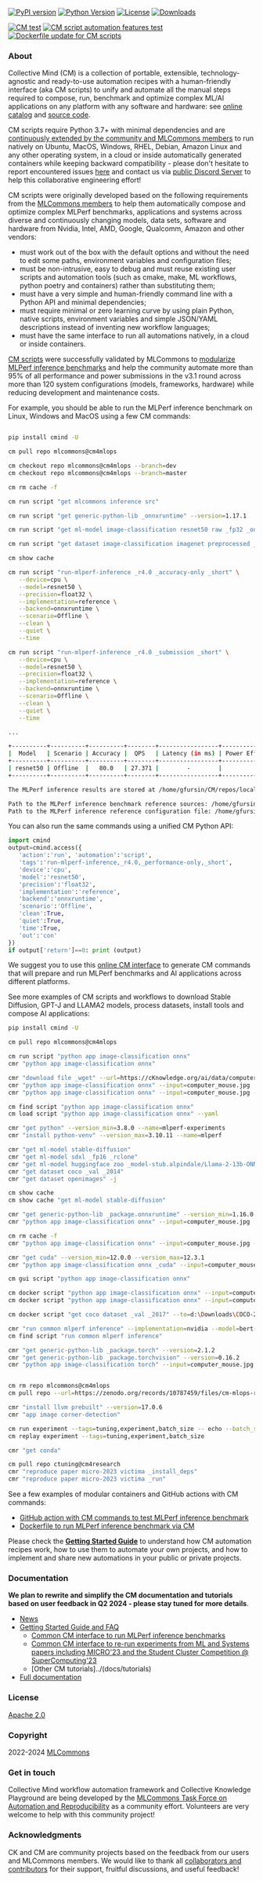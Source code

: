 [![PyPI version](https://badge.fury.io/py/cmind.svg)](https://pepy.tech/project/cmind)
[![Python Version](https://img.shields.io/badge/python-3+-blue.svg)](https://github.com/mlcommons/ck/tree/master/cm/cmind)
[![License](https://img.shields.io/badge/License-Apache%202.0-green)](LICENSE.md)
[![Downloads](https://static.pepy.tech/badge/cmind)](https://pepy.tech/project/cmind)

[![CM test](https://github.com/mlcommons/ck/actions/workflows/test-cm.yml/badge.svg)](https://github.com/mlcommons/ck/actions/workflows/test-cm.yml)
[![CM script automation features test](https://github.com/mlcommons/ck/actions/workflows/test-cm-script-features.yml/badge.svg)](https://github.com/mlcommons/ck/actions/workflows/test-cm-script-features.yml)
[![Dockerfile update for CM scripts](https://github.com/mlcommons/ck/actions/workflows/update-script-dockerfiles.yml/badge.svg)](https://github.com/mlcommons/ck/actions/workflows/update-script-dockerfiles.yml)

### About

Collective Mind (CM) is a collection of portable, extensible, technology-agnostic and ready-to-use automation recipes
with a human-friendly interface (aka CM scripts) to unify and automate all the manual steps required to compose, run, benchmark and optimize complex ML/AI applications 
on any platform with any software and hardware: see [online catalog](https://access.cknowledge.org/playground/?action=scripts) 
and [source code](https://github.com/mlcommons/ck/blob/master/cm-mlops/script).

CM scripts require Python 3.7+ with minimal dependencies and are 
[continuously extended by the community and MLCommons members](https://github.com/mlcommons/ck/blob/master/CONTRIBUTING.md)
to run natively on Ubuntu, MacOS, Windows, RHEL, Debian, Amazon Linux
and any other operating system, in a cloud or inside automatically generated containers
while keeping backward compatibility - please don't hesitate 
to  report encountered issues [here](https://github.com/mlcommons/ck/issues) 
and contact us via [public Discord Server](https://discord.gg/JjWNWXKxwT) 
to help this collaborative engineering effort!

CM scripts were originally developed based on the following requirements from the
[MLCommons members](https://mlcommons.org) 
to help them automatically compose and optimize complex MLPerf benchmarks, applications and systems
across diverse and continuously changing models, data sets, software and hardware
from Nvidia, Intel, AMD, Google, Qualcomm, Amazon and other vendors:
* must work out of the box with the default options and without the need to edit some paths, environment variables and configuration files;
* must be non-intrusive, easy to debug and must reuse existing 
  user scripts and automation tools (such as cmake, make, ML workflows, 
  python poetry and containers) rather than substituting them; 
* must have a very simple and human-friendly command line with a Python API and minimal dependencies;
* must require minimal or zero learning curve by using plain Python, native scripts, environment variables 
  and simple JSON/YAML descriptions instead of inventing new workflow languages;
* must have the same interface to run all automations natively, in a cloud or inside containers.

[CM scripts](https://access.cknowledge.org/playground/?action=scripts) 
were successfully validated by MLCommons to [modularize MLPerf inference benchmarks](https://github.com/mlcommons/ck/blob/master/docs/mlperf/inference/README.md) 
and help the community automate more than 95% of all performance and power submissions in the v3.1 round
across more than 120 system configurations (models, frameworks, hardware) 
while reducing development and maintenance costs.

For example, you should be able to run the MLPerf inference benchmark on Linux, Windows and MacOS
using a few CM commands:

```bash

pip install cmind -U

cm pull repo mlcommons@cm4mlops

cm checkout repo mlcommons@cm4mlops --branch=dev
cm checkout repo mlcommons@cm4mlops --branch=master

cm rm cache -f

cm run script "get mlcommons inference src"

cm run script "get generic-python-lib _onnxruntime" --version=1.17.1

cm run script "get ml-model image-classification resnet50 raw _fp32 _onnx"

cm run script "get dataset image-classification imagenet preprocessed _NCHW"

cm show cache

cm run script "run-mlperf-inference _r4.0 _accuracy-only _short" \
   --device=cpu \
   --model=resnet50 \
   --precision=float32 \
   --implementation=reference \
   --backend=onnxruntime \
   --scenario=Offline \
   --clean \
   --quiet \
   --time

cm run script "run-mlperf-inference _r4.0 _submission _short" \
   --device=cpu \
   --model=resnet50 \
   --precision=float32 \
   --implementation=reference \
   --backend=onnxruntime \
   --scenario=Offline \
   --clean \
   --quiet \
   --time

...

+----------+----------+----------+--------+-----------------+---------------------------------+
|  Model   | Scenario | Accuracy |  QPS   | Latency (in ms) | Power Efficiency (in samples/J) |
+----------+----------+----------+--------+-----------------+---------------------------------+
| resnet50 | Offline  |   80.0   | 27.371 |        -        |                                 |
+----------+----------+----------+--------+-----------------+---------------------------------+

The MLPerf inference results are stored at /home/gfursin/CM/repos/local/cache/a504fb143e97452f/test_results

Path to the MLPerf inference benchmark reference sources: /home/gfursin/CM/repos/local/cache/8061c243b8b54a3b/inference
Path to the MLPerf inference reference configuration file: /home/gfursin/CM/repos/local/cache/8061c243b8b54a3b/inference/mlperf.conf
```

You can also run the same commands using a unified CM Python API:

```python
import cmind
output=cmind.access({
   'action':'run', 'automation':'script',
   'tags':'run-mlperf-inference,_r4.0,_performance-only,_short',
   'device':'cpu',
   'model':'resnet50',
   'precision':'float32',
   'implementation':'reference',
   'backend':'onnxruntime',
   'scenario':'Offline',
   'clean':True,
   'quiet':True,
   'time':True,
   'out':'con'
})
if output['return']==0: print (output)
```


We suggest you to use this [online CM interface](https://access.cknowledge.org/playground/?action=howtorun)
to generate CM commands that will prepare and run MLPerf benchmarks and AI applications across different platforms.


See more examples of CM scripts and workflows to download Stable Diffusion, GPT-J and LLAMA2 models, process datasets, install tools and compose AI applications:


```bash
pip install cmind -U

cm pull repo mlcommons@cm4mlops

cm run script "python app image-classification onnx"
cmr "python app image-classification onnx"

cmr "download file _wget" --url=https://cKnowledge.org/ai/data/computer_mouse.jpg --verify=no --env.CM_DOWNLOAD_CHECKSUM=45ae5c940233892c2f860efdf0b66e7e
cmr "python app image-classification onnx" --input=computer_mouse.jpg
cmr "python app image-classification onnx" --input=computer_mouse.jpg --debug

cm find script "python app image-classification onnx"
cm load script "python app image-classification onnx" --yaml

cmr "get python" --version_min=3.8.0 --name=mlperf-experiments
cmr "install python-venv" --version_max=3.10.11 --name=mlperf

cmr "get ml-model stable-diffusion"
cmr "get ml-model sdxl _fp16 _rclone"
cmr "get ml-model huggingface zoo _model-stub.alpindale/Llama-2-13b-ONNX" --model_filename=FP32/LlamaV2_13B_float32.onnx --skip_cache
cmr "get dataset coco _val _2014"
cmr "get dataset openimages" -j

cm show cache
cm show cache "get ml-model stable-diffusion"

cmr "get generic-python-lib _package.onnxruntime" --version_min=1.16.0
cmr "python app image-classification onnx" --input=computer_mouse.jpg

cm rm cache -f
cmr "python app image-classification onnx" --input=computer_mouse.jpg --adr.onnxruntime.version_max=1.16.0

cmr "get cuda" --version_min=12.0.0 --version_max=12.3.1
cmr "python app image-classification onnx _cuda" --input=computer_mouse.jpg

cm gui script "python app image-classification onnx"

cm docker script "python app image-classification onnx" --input=computer_mouse.jpg
cm docker script "python app image-classification onnx" --input=computer_mouse.jpg -j -docker_it

cm docker script "get coco dataset _val _2017" --to=d:\Downloads\COCO-2017-val --store=d:\Downloads --docker_cm_repo=ctuning@mlcommons-ck

cmr "run common mlperf inference" --implementation=nvidia --model=bert-99 --category=datacenter --division=closed
cm find script "run common mlperf inference"

cmr "get generic-python-lib _package.torch" --version=2.1.2
cmr "get generic-python-lib _package.torchvision" --version=0.16.2
cmr "python app image-classification torch" --input=computer_mouse.jpg


cm rm repo mlcommons@cm4mlops
cm pull repo --url=https://zenodo.org/records/10787459/files/cm-mlops-repo-20240306.zip

cmr "install llvm prebuilt" --version=17.0.6
cmr "app image corner-detection"

cm run experiment --tags=tuning,experiment,batch_size -- echo --batch_size={{VAR1{range(1,8)}}}
cm replay experiment --tags=tuning,experiment,batch_size

cmr "get conda"

cm pull repo ctuning@cm4research
cmr "reproduce paper micro-2023 victima _install_deps"
cmr "reproduce paper micro-2023 victima _run" 

```


See a few examples of modular containers and GitHub actions with CM commands:

* [GitHub action with CM commands to test MLPerf inference benchmark](https://github.com/mlcommons/inference/blob/master/.github/workflows/test-bert.yml)
* [Dockerfile to run MLPerf inference benchmark via CM](https://github.com/mlcommons/ck/blob/master/cm-mlops/script/app-mlperf-inference/dockerfiles/bert-99.9/ubuntu_22.04_python_onnxruntime_cpu.Dockerfile)


Please check the [**Getting Started Guide**](https://github.com/mlcommons/ck/blob/master/docs/getting-started.md) 
to understand how CM automation recipes work, how to use them to automate your own projects,
and how to implement and share new automations in your public or private projects.


### Documentation

**We plan to rewrite and simplify the CM documentation and tutorials based on user feedback in Q2 2024 - please stay tuned for more details**.

* [News](../docs/news.md)
* [Getting Started Guide and FAQ](../docs/getting-started.md)
  * [Common CM interface to run MLPerf inference benchmarks](../docs/mlperf/inference)
  * [Common CM interface to re-run experiments from ML and Systems papers including MICRO'23 and the Student Cluster Competition @ SuperComputing'23](../docs/tutorials/common-interface-to-reproduce-research-projects.md)
  * [Other CM tutorials]../(docs/tutorials)
* [Full documentation](../docs/README.md)


### License

[Apache 2.0](LICENSE.md)

### Copyright

2022-2024 [MLCommons](https://mlcommons.org)

### Get in touch

Collective Mind workflow automation framework and Collective Knowledge Playground are being developed 
by the [MLCommons Task Force on Automation and Reproducibility](https://github.com/mlcommons/ck/blob/master/docs/taskforce.md)
as a community effort. Volunteers are very welcome to help with this community project!

### Acknowledgments

CK and CM are community projects based on the feedback from our users and MLCommons members.
We would like to thank all [collaborators and contributors](https://github.com/mlcommons/ck/blob/master/CONTRIBUTING.md) 
for their support, fruitful discussions, and useful feedback! 
